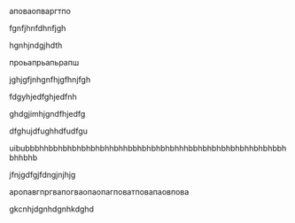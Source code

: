 аповаопваргтпо

fgnfjhnfdhnfjgh

hgnhjndgjhdth

проьапрьапьрапш

jghjgfjnhgnfhjgfhnjfgh


fdgyhjedfghjedfnh

ghdgjimhjgndfhjedfg

dfghujdfughhdfudfgu

uibubbbhhbbhbhbhbhbhbhhbhhbbhbhbhbhbhhhbbhbhbhbhbhbhhbhbhbbhbhhbhb

jfnjgdfgjfdngjnjhjg

аропавгпргвапогваопаопагповатповапаовпова

gkcnhjdgnhdgnhkdghd